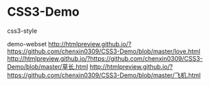 # CSS3-Demo
css3-style

demo-webset
http://htmlpreview.github.io/?https://github.com/chenxin0309/CSS3-Demo/blob/master/love.html
http://htmlpreview.github.io/?https://github.com/chenxin0309/CSS3-Demo/blob/master/草长.html
http://htmlpreview.github.io/?https://github.com/chenxin0309/CSS3-Demo/blob/master/飞机.html
